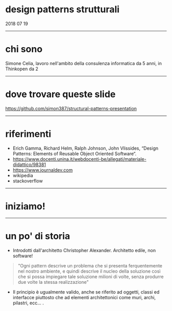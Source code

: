 # design patterns strutturali

2018 07 19

---

# chi sono

Simone Celia, lavoro nell'ambito della consulenza informatica da 5 anni, in Thinkopen da 2

---

# dove trovare queste slide

https://github.com/simon387/structural-patterns-presentation

---

# riferimenti

+ Erich Gamma, Richard Helm, Ralph Johnson, John Vlissides, “Design Patterns: Elements of Reusable Object Oriented Software“.
+ https://www.docenti.unina.it/webdocenti-be/allegati/materiale-didattico/98381
+ https://www.journaldev.com
+ wikipedia
+ stackoverflow

---

# iniziamo!

---

# un po' di storia

+ Introdotti dall'architetto Christopher Alexander. Architetto edile, non software!
> "Ogni pattern descrive un problema che si presenta ferquentemente nel nostro ambiente, e quindi descrive il nucleo della soluzione così che si possa impiegare tale soluzione milioni di volte, senza produrre due volte la stessa realizzazione"

+ Il principio è ugualmente valido, anche se riferito ad oggetti, classi ed interfacce piuttosto che ad elementi architettonici come muri, archi, pilastri, ecc... .
